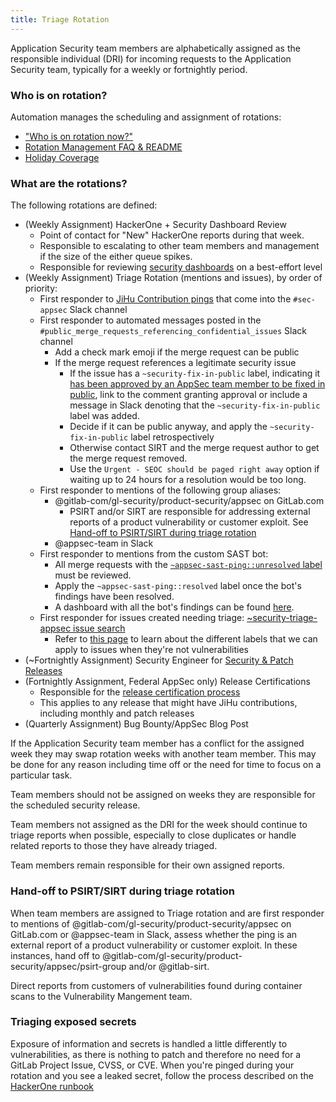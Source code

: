 ```yaml
---
title: Triage Rotation
---
```


Application Security team members are alphabetically assigned as the
responsible individual (DRI) for incoming requests to the Application
Security team, typically for a weekly or fortnightly period.

### Who is on rotation?

Automation manages the scheduling and assignment of rotations:

- ["Who is on rotation now?"](https://gitlab.com/gitlab-com/gl-security/product-security/appsec/tooling/rotation-management/-/wikis/who-is-on-now)
- [Rotation Management FAQ & README](https://gitlab.com/gitlab-com/gl-security/product-security/appsec/tooling/rotation-management)
- [Holiday Coverage](/handbook/security/product-security/application-security/runbooks/holiday-coverage/)

### What are the rotations?

The following rotations are defined:

- (Weekly Assignment) HackerOne + Security Dashboard Review
  - Point of contact for "New" HackerOne reports during that week.
  - Responsible to escalating to other team members and management if the size of
    the either queue spikes.
  - Responsible for reviewing [security dashboards](/handbook/security/product-security/application-security/runbooks/security-dashboard-review/) on a best-effort level
- (Weekly Assignment) Triage Rotation (mentions and issues), by order of priority:
  - First responder to [JiHu Contribution pings](/handbook/ceo/office-of-the-ceo/jihu-support/jihu-security-review-process/) that come into the `#sec-appsec` Slack channel
  - First responder to automated messages posted in the `#public_merge_requests_referencing_confidential_issues` Slack channel
    - Add a check mark emoji if the merge request can be public
    - If the merge request references a legitimate security issue
      - If the issue has a `~security-fix-in-public` label, indicating it [has been approved by an AppSec team member to be fixed in public](/handbook/security/product-security/application-security/vulnerability-management#fixing-in-public), link to the comment granting approval or include a message in Slack denoting that the `~security-fix-in-public` label was added.
      - Decide if it can be public anyway, and apply the `~security-fix-in-public` label retrospectively
      - Otherwise contact SIRT and the merge request author to get the merge request removed.
      - Use the `Urgent - SEOC should be paged right away` option if waiting up to 24 hours for a resolution would be too long.
  - First responder to mentions of the following group aliases:
    - @gitlab-com/gl-security/product-security/appsec on GitLab.com
      - PSIRT and/or SIRT are responsible for addressing external reports of a product vulnerability or customer exploit. See [Hand-off to PSIRT/SIRT during triage rotation](#hand-off-to-psirtsirt-during-triage-rotation)
    - @appsec-team in Slack
  - First responder to mentions from the custom SAST bot:
    - All merge requests with the [`~appsec-sast-ping::unresolved` label](https://gitlab.com/groups/gitlab-org/-/merge_requests?label_name%5B%5D=appsec-sast-ping%3A%3Aunresolved) must be reviewed.
    - Apply the `~appsec-sast-ping::resolved` label once the bot's findings have been resolved.
    - A dashboard with all the bot's findings can be found [here](https://gitlab.com/gitlab-com/gl-security/product-security/appsec/sast-custom-rules/-/issues/80).
  - First responder for issues created needing triage: [~security-triage-appsec issue search](https://gitlab.com/groups/gitlab-org/-/issues?scope=all&utf8=%E2%9C%93&state=opened&label_name%5B%5D=security-triage-appsec)
    - Refer to [this page](/handbook/security/engaging-with-security/#reproducibility-on-security-issues) to learn about the different labels that we can apply to issues when they're not vulnerabilities
- (~Fortnightly Assignment) Security Engineer for [Security & Patch Releases](https://about.gitlab.com/releases/#patch-releases)
- (Fortnightly Assignment, Federal AppSec only) Release Certifications
  - Responsible for the [release certification process](/handbook/ceo/office-of-the-ceo/jihu-support/release-certification/)
  - This applies to any release that might have JiHu contributions, including monthly and patch releases
- (Quarterly Assignment) Bug Bounty/AppSec Blog Post

If the Application Security team member has a conflict for the assigned week
they may swap rotation weeks with another team member. This may be done for
any reason including time off or the need for time to focus on a particular task.

Team members should not be assigned on weeks they are responsible for the
scheduled security release.

Team members not assigned as the DRI for the week should continue to triage
reports when possible, especially to close duplicates or handle related reports
to those they have already triaged.

Team members remain responsible for their own assigned reports.

### Hand-off to PSIRT/SIRT during triage rotation

When team members are assigned to Triage rotation and are first responder to mentions of @gitlab-com/gl-security/product-security/appsec on GitLab.com or @appsec-team in Slack, assess whether the ping is an external report of a product vulnerability or customer exploit. In these instances, hand off to @gitlab-com/gl-security/product-security/appsec/psirt-group and/or @gitlab-sirt. 

Direct reports from customers of vulnerabilities found during container scans to the Vulnerability Mangement team.

### Triaging exposed secrets

Exposure of information and secrets is handled a little differently to vulnerabilities, as there is nothing to patch and therefore no need for a GitLab Project Issue, CVSS, or CVE. When you're pinged during your rotation and you see a leaked secret, follow the process described on the [HackerOne runbook](/handbook/security/product-security/application-security/runbooks/hackerone-process/#triaging-exposed-secrets)
